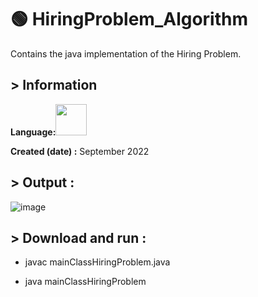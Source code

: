 # :green_circle: HiringProblem_Algorithm
Contains the java implementation of the Hiring Problem.

## > Information

<b>Language:</b><img src="https://cdn.jsdelivr.net/gh/devicons/devicon/icons/java/java-original-wordmark.svg" height=50>


<b>Created (date) :</b> September 2022


## > Output : 


![image](https://github.com/ruchi961/HiringProblem_Algorithm/assets/128241982/162fdf29-5079-43b3-96bf-dd1099c16f53)


## > Download and run :

* javac mainClassHiringProblem.java


* java mainClassHiringProblem

